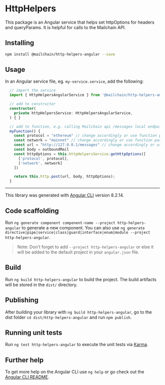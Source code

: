 # HttpHelpers

This package is an Angular service that helps set httpOptions for headers and queryParams. It is helpful for calls to the Mailchain API.

## Installing

```sh
npm install @mailchain/http-helpers-angular --save
```

## Usage

In an Angular service file, eg. `my-service.service`, add the following:

``` ts
  // import the service
  import { HttpHelpersAngularService } from '@mailchain/http-helpers-angular';

  // add to constructor
  constructor(
    private httpHelpersService: HttpHelpersAngularService,
  ) { }

  // add to function, e.g. calling Mailchain api /messages local endpoint:
  myFunction() {
    const protocol = "ethereum" // change accordingly or use function params
    const network = "mainnet" // change accordingly or use function params
    const url = "http://127.0.0.1/messages" // change accordingly or use function params
    const body = outboundMail
    const httpOptions = this.httpHelpersService.getHttpOptions([
      ['protocol', protocol],
      ['network', network]
    ])

    return this.http.post(url, body, httpOptions);
  }

```

---

This library was generated with [Angular CLI](https://github.com/angular/angular-cli) version 8.2.14.

## Code scaffolding

Run `ng generate component component-name --project http-helpers-angular` to generate a new component. You can also use `ng generate directive|pipe|service|class|guard|interface|enum|module --project http-helpers-angular`.
> Note: Don't forget to add `--project http-helpers-angular` or else it will be added to the default project in your `angular.json` file. 

## Build

Run `ng build http-helpers-angular` to build the project. The build artifacts will be stored in the `dist/` directory.

## Publishing

After building your library with `ng build http-helpers-angular`, go to the dist folder `cd dist/http-helpers-angular` and run `npm publish`.

## Running unit tests

Run `ng test http-helpers-angular` to execute the unit tests via [Karma](https://karma-runner.github.io).

## Further help

To get more help on the Angular CLI use `ng help` or go check out the [Angular CLI README](https://github.com/angular/angular-cli/blob/master/README.md).
